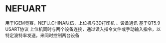 # NEFUART
用于IGEM竞赛，NEFU_CHINA队伍，上位机与3D打印机 、设备通讯
基于QT5.9
USART协议
上位机同时与两个设备连接，通过读入指令文件或手动输入指令，以特定波特率发送，来同时控制两台设备

